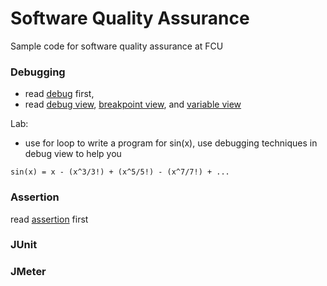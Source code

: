 Software Quality Assurance
===

Sample code for software quality assurance at FCU


### Debugging 
- read [debug](/debug/Debug.md) first,
- read [debug view](http://help.eclipse.org/indigo/index.jsp?topic=/org.eclipse.cdt.doc.user/reference/cdt_u_dbg_view.htm), [breakpoint view](http://help.eclipse.org/indigo/index.jsp?topic=/org.eclipse.cdt.doc.user/reference/cdt_u_dbg_view.htm), and [variable view](http://help.eclipse.org/indigo/index.jsp?topic=/org.eclipse.cdt.doc.user/reference/cdt_u_dbg_view.htm) 

Lab: 
- use for loop to write a program for sin(x), use debugging techniques in debug view to help you

```
sin(x) = x - (x^3/3!) + (x^5/5!) - (x^7/7!) + ...
```


### Assertion
read [assertion](/debug/Assertion.md) first

### JUnit

### JMeter
